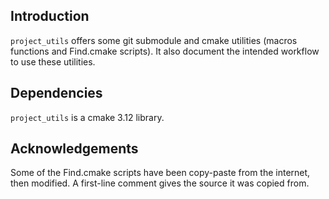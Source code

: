 ## Introduction ##
`project_utils` offers some git submodule and cmake utilities (macros functions and Find.cmake scripts). It also document the intended workflow to use these utilities.

## Dependencies ##
`project_utils` is a cmake 3.12 library.

## Acknowledgements ##
Some of the Find.cmake scripts have been copy-paste from the internet, then modified. A first-line comment gives the source it was copied from.
